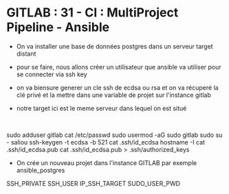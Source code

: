 # GITLAB : 31 - CI : MultiProject Pipeline - Ansible

* On va installer une base de données postgres dans un serveur target distant

* pour se faire, nous allons créer un utilisateur que ansible va utiliser pour se connecter via ssh key

* on va biensure generer un cle ssh de ecdsa ou rsa et on va récuperé la clé privé et la mettre dans une variable de projet sur l'instance gitlab

* notre target ici est le meme serveur dans lequel on est situé
<br>

sudo adduser gitlab
cat /etc/passwd
sudo usermod -aG sudo gitlab
sudo su - saliou
ssh-keygen -t ecdsa -b 521
cat .ssh/id_ecdsa
hostname -I
cat .ssh/id_ecdsa.pub
cat .ssh/id_ecdsa.pub > .ssh/authorized_keys


* On crée un nouveau projet dans l'instance GITLAB par exemple ansible_postgres

SSH_PRIVATE
SSH_USER
IP_SSH_TARGET
SUDO_USER_PWD
